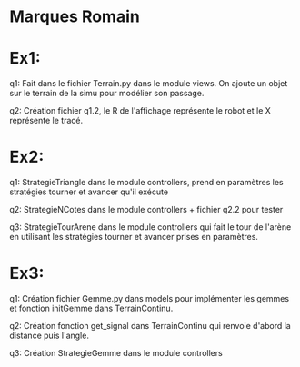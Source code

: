 # Marques Romain

# Ex1:
q1: Fait dans le fichier Terrain.py dans le module views. On ajoute un objet sur le terrain de la simu pour modélier son passage.

q2: Création fichier q1.2, le R de l'affichage représente le robot et le X représente le tracé.

# Ex2:
q1: StrategieTriangle dans le module controllers, prend en paramètres les stratégies tourner et avancer qu'il exécute

q2: StrategieNCotes dans le module controllers + fichier q2.2 pour tester

q3: StrategieTourArene dans le module controllers qui fait le tour de l'arène en utilisant les stratégies tourner et avancer prises en paramètres.

# Ex3:
q1: Création fichier Gemme.py dans models pour implémenter les gemmes et fonction initGemme dans TerrainContinu.

q2: Création fonction get_signal dans TerrainContinu qui renvoie d'abord la distance puis l'angle.

q3: Création StrategieGemme dans le module controllers 